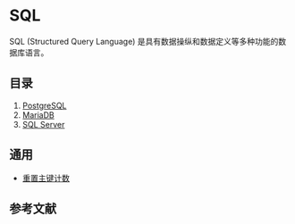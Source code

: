 # SQL

SQL (Structured Query Language) 是具有数据操纵和数据定义等多种功能的数据库语言。

## 目录

1. [PostgreSQL](PostgreSQL/README.md)
2. [MariaDB](MariaDB/README.md)
3. [SQL Server](SQL%20Server/README.md)

## 通用

- [重置主键计数](Resetting_the_counter_of_primary_keys.md)

## 参考文献

